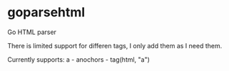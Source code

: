 # goparsehtml
Go HTML parser

There is limited support for differen tags, I only add them as I need them.

Currently supports:
a - anochors   - tag(html, "a")
